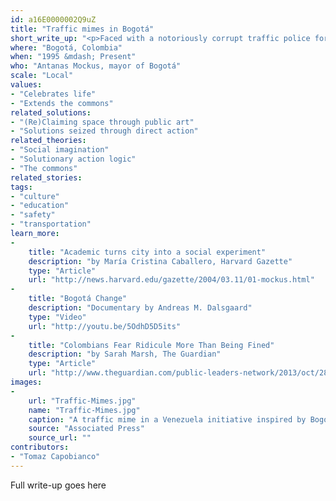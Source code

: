 ```yaml
---
id: a16E0000002Q9uZ
title: "Traffic mimes in Bogotá"
short_write_up: "<p>Faced with a notoriously corrupt traffic police force, sky-high traffic fatality rates, and chaos on the roads, Bogotá mayor Antanas Mockus took bold and audacious action: he disbanded the corrupt cops and offered to retrain and rehire them… as mimes. Using popular education techniques, the traffic mimes fanned out through the city, mocking lawbreakers, applauding courteous drivers, and dramatizing the frustrations and challenges of citizens moving through traffic. The result: a 50 percent drop in traffic fatalities, reduced traffic gridlock, and a marked shift in the traffic culture of the city.</p>"
where: "Bogotá, Colombia"
when: "1995 &mdash; Present"
who: "Antanas Mockus, mayor of Bogotá"
scale: "Local"
values:
- "Celebrates life"
- "Extends the commons"
related_solutions:
- "(Re)Claiming space through public art"
- "Solutions seized through direct action"
related_theories:
- "Social imagination"
- "Solutionary action logic"
- "The commons"
related_stories:
tags:
- "culture"
- "education"
- "safety"
- "transportation"
learn_more:
-
    title: "Academic turns city into a social experiment"
    description: "by María Cristina Caballero, Harvard Gazette"
    type: "Article"
    url: "http://news.harvard.edu/gazette/2004/03.11/01-mockus.html"
-
    title: "Bogotá Change"
    description: "Documentary by Andreas M. Dalsgaard"
    type: "Video"
    url: "http://youtu.be/5OdhD5D5its"
-
    title: "Colombians Fear Ridicule More Than Being Fined"
    description: "by Sarah Marsh, The Guardian"
    type: "Article"
    url: "http://www.theguardian.com/public-leaders-network/2013/oct/28/antanas-mockus-bogota-mayor"
images:
-
    url: "Traffic-Mimes.jpg"
    name: "Traffic-Mimes.jpg"
    caption: "A traffic mime in a Venezuela initiative inspired by Bogotá helps a woman cross the street."
    source: "Associated Press"
    source_url: ""
contributors:
- "Tomaz Capobianco"
---
```

Full write-up goes here
